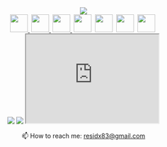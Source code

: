 <div id="stat" align="center">
        <img src="http://github-profile-summary-cards.vercel.app/api/cards/profile-details?username=SergeyAlexandrov83&theme=2077" />
</div>
<div id="stat" align="center">
        <a href="https://github.com/SergeyAlexandrov83/Python"><img src="https://cdn.jsdelivr.net/gh/devicons/devicon/icons/python/python-original.svg" width="40" height="40"/>&nbsp;</a>
        <a href="https://github.com/SergeyAlexandrov83/Practice"><img src="https://cdn.jsdelivr.net/gh/devicons/devicon/icons/csharp/csharp-original.svg" width="40" height="40"/>&nbsp;</a>
        <a href="https://github.com/SergeyAlexandrov83/Swift_HW"><img src="https://cdn.jsdelivr.net/gh/devicons/devicon/icons/swift/swift-original.svg" width="40" height="40"/>&nbsp;</a>
        <img src="https://cdn.jsdelivr.net/gh/devicons/devicon/icons/javascript/javascript-original.svg" width="40" height="40"/>&nbsp;
        <img src="https://cdn.jsdelivr.net/gh/devicons/devicon/icons/git/git-original.svg" width="40" height="40"/>&nbsp;
        <img src="https://cdn.jsdelivr.net/gh/devicons/devicon/icons/html5/html5-original.svg" width="40" height="40"/>&nbsp;
        <img src="https://cdn.jsdelivr.net/gh/devicons/devicon/icons/css3/css3-original.svg" width="40" height="40"/>&nbsp;
</div>
<div id="stat" align="center">
<img src="http://github-profile-summary-cards.vercel.app/api/cards/repos-per-language?username=SergeyAlexandrov83&theme=2077" />
<img src="http://github-profile-summary-cards.vercel.app/api/cards/stats?username=SergeyAlexandrov83&theme=2077" />

<iframe id="inlineFrameExample"
    title="Inline Frame Example"
    width="300"
    height="200"
    src="https://www.hackerrank.com/certificates/iframe/b616abfb8c3e">
</iframe>

📫 How to reach me: residx83@gmail.com
</div>


